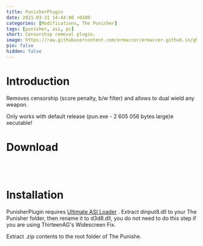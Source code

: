 ```yaml
---
title: PunisherPlugin
date: 2021-03-31 14:44:00 +0100
categories: [Modifications, The Punisher]
tags: [punisher, asi, pc]   
short: Censorship removal plugin.
image: https://raw.githubusercontent.com/ermaccer/ermaccer.github.io/gh-pages/assets/mods/pun/plugin/preview.jpg
pin: false
hidden: false
---
```


# Introduction
Removes censorship (score penalty, b/w filter) and allows to dual wield any weapon.


<div class="alert bg-dark">
Only works with default release (pun.exe - 2 605 056 bytes large)e xecutable!
</div>



# Download
<a class="btn btn-block btn-dark bg-dark text-gray btn-lg" style="color: white;" href="https://github.com/ermaccer/PunisherPlugin/releases/latest/download/PunisherPlugin.zip" role="button">
<i class="fas fa-download"></i>
Download
</a>
<br>
<a class="btn btn-block btn-dark bg-dark text-gray btn-lg" style="color: white;" href="https://github.com/ermaccer/PunisherPlugin/" role="button">
<i class="fab fa-github"></i>
Source
</a>

# Installation 

PunisherPlugin requires [Ultimate ASI Loader](https://github.com/ThirteenAG/Ultimate-ASI-Loader/releases) .
Extract dinput8.dll to your The Punisher folder, then rename it to d3d8.dll, you do not need to do this step if you are using ThirteenAG's Widescreen Fix.

Extract .zip contents to the root folder of The Punishe.


